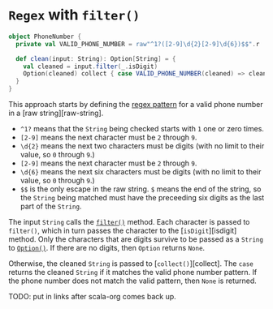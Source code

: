 #  `Regex` with `filter()`

```scala
object PhoneNumber {
  private val VALID_PHONE_NUMBER = raw"^1?([2-9]\d{2}[2-9]\d{6})$$".r

  def clean(input: String): Option[String] = {
    val cleaned = input.filter(_.isDigit)
    Option(cleaned) collect { case VALID_PHONE_NUMBER(cleaned) => cleaned }
  }
}
```

This approach starts by defining the [regex pattern][regex-pattern] for a valid phone number in a [raw string][raw-string].
- `^1?` means that the `String` being checked starts with `1` one or zero times.
- `[2-9]` means the next character must be `2` through `9`.
- `\d{2}` means the next two characters must be digits (with no limit to their value, so `0` through `9`.)
- `[2-9]` means the next character must be `2` through `9`.
- `\d{6}` means the next six characters must be digits (with no limit to their value, so `0` through `9`.)
- `$$` is the only escape in the raw string.
`$` means the end of the string, so the `String` being matched must have the preceeding six digits as the last part of the `String`.

The input `String` calls the [`filter()`][filter] method.
Each character is passed to `filter()`, which in turn passes the character to the [`isDigit`][isdigit] method.
Only the characters that are digits survive to be passed as a `String` to [`Option()`][option].
If there are no digits, then `Option` returns `None`.

Otherwise, the cleaned `String` is passed to [`collect()`][collect].
The `case` returns the cleaned `String` if it matches the valid phone number pattern.
If the phone number does not match the valid pattern, then `None` is returned.

TODO: put in links after scala-org comes back up.

[regex-pattern]: 
[raw-string]: 
[filter]: 
[isdigit]: 
[option]: 
[collect]: 
